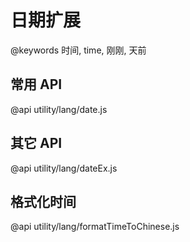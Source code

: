 ﻿# 日期扩展

@keywords 时间, time, 刚刚, 天前

## 常用 API

@api utility/lang/date.js

## 其它 API

@api utility/lang/dateEx.js

## 格式化时间

@api utility/lang/formatTimeToChinese.js
